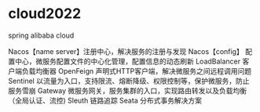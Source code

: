 # cloud2022
spring alibaba cloud

Nacos【name server】注册中心，解决服务的注册与发现
Nacos【config】 配置中心，微服务配置文件的中心化管理，配置信息的动态刷新
LoadBalancer 客户端负载均衡器
OpenFeign 声明式HTTP客户端，解决微服务之间远程调用问题
Sentinel 以流量为入口，支持限流、熔断降级、权限控制等，保护微服务，防止服务雪崩
Gateway 微服务网关，服务集群的入口，实现路由转发以及负载均衡（全局认证、流控)
Sleuth 链路追踪
Seata 分布式事务解决方案
